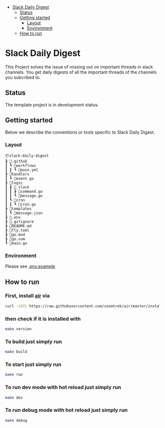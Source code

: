 
- [Slack Daily Digest](#slack-daily-digest)
  - [Status](#status)
  - [Getting started](#getting-started)
    - [Layout](#layout)
    - [Environment](#environment-variables)
  - [How to run](#how-to-run)

<!-- END doctoc generated TOC please keep comment here to allow auto update -->

# Slack Daily Digest

This Project solves the issue of missing out on important threads in slack 
channels. You get daily digests of all the important threads of the channels you subcribed to.

## Status

The template project is in development status.

## Getting started

Below we describe the conventions or tools specific to Slack Daily Digest.

### Layout

```tree
📦slack-daily-digest
┣ 📂.github
┃ ┗ 📂workflows
┃ ┃ ┗ 📜main.yml
┣ 📂handlers
┃ ┗ 📜event.go
┣ 📂logic
┃ ┣ 📂_slack
┃ ┃ ┣ 📜command.go
┃ ┃ ┗ 📜message.go
┃ ┗ 📂cron
┃ ┃ ┗ 📜cron.go
┣ 📂templates
┃ ┗ 📜message.json
┣ 📜.env
┣ 📜.gitignore
┣ 📜README.md
┣ 📜fly.toml
┣ 📜go.mod
┣ 📜go.sum
┗ 📜main.go
```

### Environment
Please see [.env.example](https://github.com/konrad-amtenbrink/slack-daily-digest/blob/main/.env.example)

## How to run
### First, install [air](https://github.com/cosmtrek/air) via
```zsh
curl -sSfL https://raw.githubusercontent.com/cosmtrek/air/master/install.sh | sh -s
```
### then check if it is installed with
```zsh
make version
```
### To build just simply run
```zsh
make build
```

### To start just simply run
```zsh
make run
```

### To run dev mode with hot reload just simply run
```zsh
make dev
```

### To run debug mode with hot reload just simply run
```zsh
make debug
```
